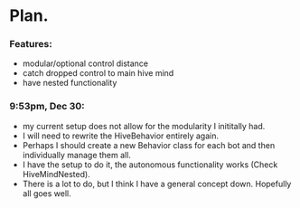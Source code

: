 # Plan.


### Features:
- modular/optional control distance
- catch dropped control to main hive mind
- have nested functionality


### 9:53pm, Dec 30:
- my current setup does not allow for the modularity I inititally had.
- I will need to rewrite the HiveBehavior entirely again.
- Perhaps I should create a new Behavior class for each bot and then individually manage them all.
- I have the setup to do it, the autonomous functionality works (Check HiveMindNested).
- There is a lot to do, but I think I have a general concept down.
Hopefully all goes well.
